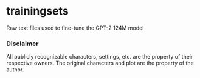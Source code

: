 # trainingsets
Raw text files used to fine-tune the GPT-2 124M model

### Disclaimer

All publicly recognizable characters, settings, etc. are the property of their respective owners. The original characters and plot are the property of the author.
